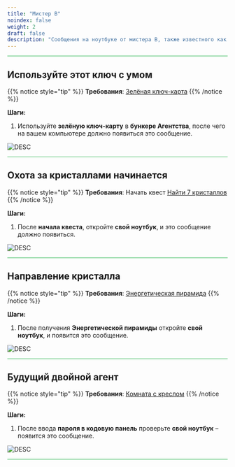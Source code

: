 ```yaml
---
title: "Мистер B"
noindex: false
weight: 2
draft: false
description: "Сообщения на ноутбуке от мистера B, также известного как мистер Brookhaven."
---
```


<hr style="background-color: #28b44c" size=8>

## Используйте этот ключ с умом  

{{% notice style="tip" %}}
**Требования**: [Зелёная ключ-карта](/lore/special_tools/green_key_card)
{{% /notice %}}

**Шаги:**  

1. Используйте **зелёную ключ-карту** в **бункере Агентства**, после чего на вашем компьютере должно появиться это сообщение.  

![DESC](/images/bh/green_card_comp_message.webp)

<hr style="background-color: #28b44c" size=8>

## Охота за кристаллами начинается  

{{% notice style="tip" %}}
**Требования**: Начать квест [Найти 7 кристаллов](/lore/quests/find_7_crystals)
{{% /notice %}}

**Шаги:**  

1. После **начала квеста**, откройте **свой ноутбук**, и это сообщение должно появиться.  

![DESC](/images/bh/7_crystals_comp_message.jpg)

<hr style="background-color: #28b44c" size=8>

## Направление кристалла  

{{% notice style="tip" %}}
**Требования**: [Энергетическая пирамида](/lore/special_tools/energy_pyramid)
{{% /notice %}}

**Шаги:**  

1. После получения **Энергетической пирамиды** откройте **свой ноутбук**, и появится это сообщение.  

![DESC](/images/bh/crystal_guidance_comp_message.jpg)

<hr style="background-color: #28b44c" size=8>

## Будущий двойной агент  

{{% notice style="tip" %}}
**Требования**: [Комната с креслом](/lore/quests/chair_room)
{{% /notice %}}

**Шаги:**  

1. После ввода **пароля в кодовую панель** проверьте **свой ноутбук** – появится это сообщение.  

![DESC](/images/bh/future_double_agent_comp_message.jpg)

<hr style="background-color: #28b44c" size=8>
